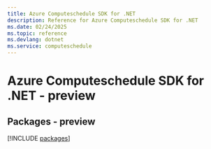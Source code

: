 ```yaml
---
title: Azure Computeschedule SDK for .NET
description: Reference for Azure Computeschedule SDK for .NET
ms.date: 02/24/2025
ms.topic: reference
ms.devlang: dotnet
ms.service: computeschedule
---
```

# Azure Computeschedule SDK for .NET - preview
## Packages - preview
[!INCLUDE [packages](computeschedule-index.md)]